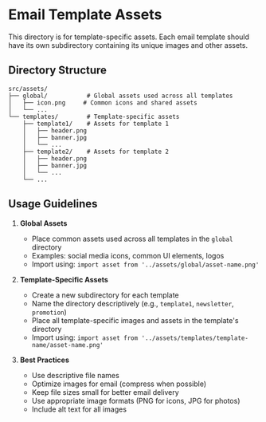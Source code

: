 # Email Template Assets

This directory is for template-specific assets. Each email template should have its own subdirectory containing its unique images and other assets.

## Directory Structure

```
src/assets/
├── global/           # Global assets used across all templates
│   ├── icon.png     # Common icons and shared assets
│   └── ...
└── templates/        # Template-specific assets
    ├── template1/    # Assets for template 1
    │   ├── header.png
    │   ├── banner.jpg
    │   └── ...
    ├── template2/    # Assets for template 2
    │   ├── header.png
    │   ├── banner.jpg
    │   └── ...
    └── ...
```

## Usage Guidelines

1. **Global Assets**
   - Place common assets used across all templates in the `global` directory
   - Examples: social media icons, common UI elements, logos
   - Import using: `import asset from '../assets/global/asset-name.png'`

2. **Template-Specific Assets**
   - Create a new subdirectory for each template
   - Name the directory descriptively (e.g., `template1`, `newsletter`, `promotion`)
   - Place all template-specific images and assets in the template's directory
   - Import using: `import asset from '../assets/templates/template-name/asset-name.png'`

3. **Best Practices**
   - Use descriptive file names
   - Optimize images for email (compress when possible)
   - Keep file sizes small for better email delivery
   - Use appropriate image formats (PNG for icons, JPG for photos)
   - Include alt text for all images
